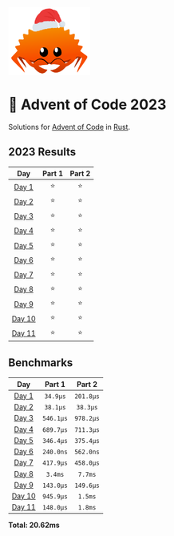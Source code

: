 <img src="./.assets/christmas_ferris.png" width="164">

# 🎄 Advent of Code 2023

Solutions for [Advent of Code](https://adventofcode.com/) in [Rust](https://www.rust-lang.org/).

<!--- advent_readme_stars table --->
## 2023 Results

| Day | Part 1 | Part 2 |
| :---: | :---: | :---: |
| [Day 1](https://adventofcode.com/2023/day/1) | ⭐ | ⭐ |
| [Day 2](https://adventofcode.com/2023/day/2) | ⭐ | ⭐ |
| [Day 3](https://adventofcode.com/2023/day/3) | ⭐ | ⭐ |
| [Day 4](https://adventofcode.com/2023/day/4) | ⭐ | ⭐ |
| [Day 5](https://adventofcode.com/2023/day/5) | ⭐ | ⭐ |
| [Day 6](https://adventofcode.com/2023/day/6) | ⭐ | ⭐ |
| [Day 7](https://adventofcode.com/2023/day/7) | ⭐ | ⭐ |
| [Day 8](https://adventofcode.com/2023/day/8) | ⭐ | ⭐ |
| [Day 9](https://adventofcode.com/2023/day/9) | ⭐ | ⭐ |
| [Day 10](https://adventofcode.com/2023/day/10) | ⭐ | ⭐ |
| [Day 11](https://adventofcode.com/2023/day/11) | ⭐ | ⭐ |
<!--- advent_readme_stars table --->

<!--- benchmarking table --->
## Benchmarks

| Day | Part 1 | Part 2 |
| :---: | :---: | :---:  |
| [Day 1](./src/bin/01.rs) | `34.9µs` | `201.8µs` |
| [Day 2](./src/bin/02.rs) | `38.1µs` | `38.3µs` |
| [Day 3](./src/bin/03.rs) | `546.1µs` | `978.2µs` |
| [Day 4](./src/bin/04.rs) | `689.7µs` | `711.3µs` |
| [Day 5](./src/bin/05.rs) | `346.4µs` | `375.4µs` |
| [Day 6](./src/bin/06.rs) | `240.0ns` | `562.0ns` |
| [Day 7](./src/bin/07.rs) | `417.9µs` | `458.0µs` |
| [Day 8](./src/bin/08.rs) | `3.4ms` | `7.7ms` |
| [Day 9](./src/bin/09.rs) | `143.0µs` | `149.6µs` |
| [Day 10](./src/bin/10.rs) | `945.9µs` | `1.5ms` |
| [Day 11](./src/bin/11.rs) | `148.0µs` | `1.8ms` |

**Total: 20.62ms**
<!--- benchmarking table --->
